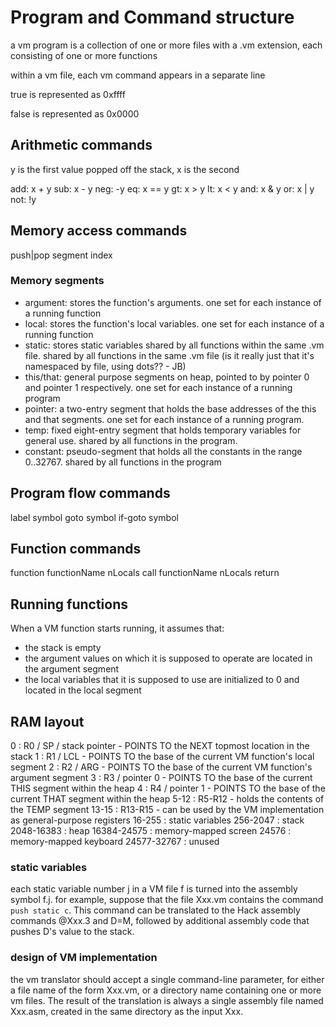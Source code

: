 # Program and Command structure

a vm program is a collection of one or more files with a .vm extension, each consisting of one or more functions

within a vm file, each vm command appears in a separate line

true is represented as 0xffff

false is represented as 0x0000

## Arithmetic commands

y is the first value popped off the stack, x is the second

add: x + y
sub: x - y
neg: -y
eq: x == y
gt: x > y
lt: x < y
and: x & y
or: x | y
not: !y

## Memory access commands

push|pop segment index

### Memory segments

- argument: stores the function's arguments. one set for each instance of a running function
- local: stores the function's local variables. one set for each instance of a running function
- static: stores static variables shared by all functions within the same .vm file. shared by all functions in the same .vm file (is it really just that it's namespaced by file, using dots?? - JB)
- this/that: general purpose segments on heap, pointed to by pointer 0 and pointer 1 respectively. one set for each instance of a running program
- pointer: a two-entry segment that holds the base addresses of the this and that segments. one set for each instance of a running program.
- temp: fixed eight-entry segment that holds temporary variables for general use. shared by all functions in the program.
- constant: pseudo-segment that holds all the constants in the range 0..32767. shared by all functions in the program

## Program flow commands

label symbol
goto symbol
if-goto symbol

## Function commands

function functionName nLocals
call functionName nLocals
return

## Running functions

When a VM function starts running, it assumes that:

- the stack is empty
- the argument values on which it is supposed to operate are located in the argument segment
- the local variables that it is supposed to use are initialized to 0 and located in the local segment

## RAM layout

0 : R0 / SP / stack pointer - POINTS TO the NEXT topmost location in the stack
1 : R1 / LCL - POINTS TO the base of the current VM function's local segment
2 : R2 / ARG - POINTS TO the base of the current VM function's argument segment
3 : R3 / pointer 0 - POINTS TO the base of the current THIS segment within the heap
4 : R4 / pointer 1 - POINTS TO the base of the current THAT segment within the heap
5-12 : R5-R12 - holds the contents of the TEMP segment
13-15 : R13-R15 - can be used by the VM implementation as general-purpose registers
16-255 : static variables
256-2047 : stack
2048-16383 : heap
16384-24575 : memory-mapped screen
24576 : memory-mapped keyboard
24577-32767 : unused

### static variables

each static variable number j in a VM file f is turned into the assembly symbol f.j. for example, suppose that the file Xxx.vm contains the command `push static c`. This command can be translated to the Hack assembly commands @Xxx.3 and D=M, followed by additional assembly code that pushes D's value to the stack.

### design of VM implementation

the vm translator should accept a single command-line parameter, for either a file name of the form Xxx.vm, or a directory name containing one or more vm files. The result of the translation is always a single assembly file named Xxx.asm, created in the same directory as the input Xxx.
